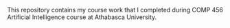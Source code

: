 This repository contains my course work that I completed during COMP 456 Artificial Intelligence course at Athabasca University.
